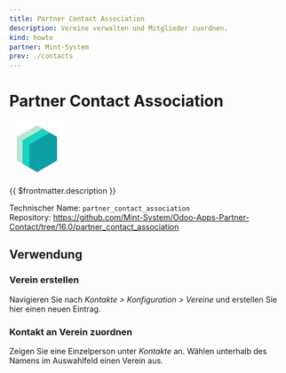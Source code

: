 ```yaml
---
title: Partner Contact Association
description: Vereine verwalten und Mitglieder zuordnen.
kind: howto
partner: Mint-System
prev: ./contacts
---
```


# Partner Contact Association

![icon_oms_box](attachments/icons_odoo_mint_system.png)

{{ $frontmatter.description }}

Technischer Name: `partner_contact_association`\
Repository: <https://github.com/Mint-System/Odoo-Apps-Partner-Contact/tree/16.0/partner_contact_association>

## Verwendung

### Verein erstellen

Navigieren Sie nach _Kontakte > Konfiguration > Vereine_ und erstellen Sie hier einen neuen Eintrag.

### Kontakt an Verein zuordnen

Zeigen Sie eine Einzelperson unter _Kontakte_ an. Wählen unterhalb des Namens im Auswahlfeld einen Verein aus.
